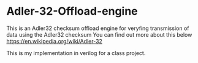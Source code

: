 # Adler-32-Offload-engine
This is an Adler32 checksum offload engine for veryfing transmission of data using the Adler32 checksum 
You can find out more about this below
https://en.wikipedia.org/wiki/Adler-32

This is my implementation in verilog for a class project.
